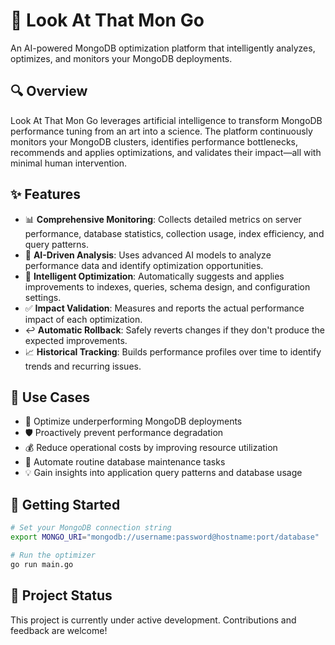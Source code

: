 # 🚀 Look At That Mon Go

An AI-powered MongoDB optimization platform that intelligently analyzes, optimizes, and monitors your MongoDB deployments.

## 🔍 Overview

Look At That Mon Go leverages artificial intelligence to transform MongoDB performance tuning from an art into a science. The platform continuously monitors your MongoDB clusters, identifies performance bottlenecks, recommends and applies optimizations, and validates their impact—all with minimal human intervention.

## ✨ Features

- 📊 **Comprehensive Monitoring**: Collects detailed metrics on server performance, database statistics, collection usage, index efficiency, and query patterns.
- 🧠 **AI-Driven Analysis**: Uses advanced AI models to analyze performance data and identify optimization opportunities.
- 🔧 **Intelligent Optimization**: Automatically suggests and applies improvements to indexes, queries, schema design, and configuration settings.
- ✅ **Impact Validation**: Measures and reports the actual performance impact of each optimization.
- ↩️ **Automatic Rollback**: Safely reverts changes if they don't produce the expected improvements.
- 📈 **Historical Tracking**: Builds performance profiles over time to identify trends and recurring issues.

## 🎯 Use Cases

- 🚀 Optimize underperforming MongoDB deployments
- 🛡️ Proactively prevent performance degradation
- 💰 Reduce operational costs by improving resource utilization
- 🤖 Automate routine database maintenance tasks
- 💡 Gain insights into application query patterns and database usage

## 🏁 Getting Started

```bash
# Set your MongoDB connection string
export MONGO_URI="mongodb://username:password@hostname:port/database"

# Run the optimizer
go run main.go
```

## 🚧 Project Status

This project is currently under active development. Contributions and feedback are welcome!
